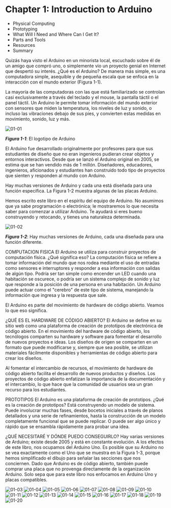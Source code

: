 # Chapter 1: Introduction to Arduino

* Physical Computing
* Prototyping
* What Will I Need and Where Can I Get It?
* Parts and Tools
* Resources
* Summary

Quizás haya visto el Arduino en un minorista local, escuchado sobre él de un amigo que compró uno, o simplemente vio un proyecto genial en Internet que despertó su interés. ¿Qué es el Arduino? De manera más simple, es una computadora simple, asequible y de pequeña escala que se enfoca en la interacción con el mundo exterior (Figura 1-1).

La mayoría de las computadoras con las que está familiarizado se controlan casi exclusivamente a través del teclado y el mouse, la pantalla táctil o el panel táctil. Un Arduino le permite tomar información del mundo exterior con sensores que miden la temperatura, los niveles de luz y sonido, o incluso las vibraciones debajo de sus pies, y convierten estas medidas en movimiento, sonido, luz y más.

![01-01](images/01_01.png)

***Figura 1-1***: El logotipo de Arduino

El Arduino fue desarrollado originalmente por profesores para que sus estudiantes de diseño que no eran ingenieros pudieran crear objetos y entornos interactivos. Desde que se lanzó el Arduino original en 2005, se estima que se han vendido más de 1 millón. Diseñadores, educadores, ingenieros, aficionados y estudiantes han construido todo tipo de proyectos que sienten y responden al mundo con Arduino.

Hay muchas versiones de Arduino y cada una está diseñada para una función específica. La Figura 1-2 muestra algunas de las placas Arduino.

Hemos escrito este libro en el espíritu del equipo de Arduino. No asumimos que ya sabe programación o electrónica; le mostraremos lo que necesita saber para comenzar a utilizar Arduino. Te ayudará si eres bueno construyendo y retocando, y tienes una naturaleza determinada.

![01-02](images/01_02.png)

***Figura 1-2***: Hay muchas versiones de Arduino, cada una diseñada para una función diferente.

COMPUTACION FISICA
El Arduino se utiliza para construir proyectos de computación física. ¿Qué significa eso? La computación física se refiere a tomar información del mundo que nos rodea mediante el uso de entradas como sensores e interruptores y responder a esa información con salidas de algún tipo. Podría ser tan simple como encender un LED cuando una habitación se oscurece, o podría ser un sistema complejo de sonido y luz que responde a la posición de una persona en una habitación. Un Arduino puede actuar como el "cerebro" de este tipo de sistema, manejando la información que ingresa y la respuesta que sale.

El Arduino es parte del movimiento de hardware de código abierto. Veamos lo que eso significa.

¿QUÉ ES EL HARDWARE DE CÓDIGO ABIERTO?
El Arduino se define en su sitio web como una plataforma de creación de prototipos de electrónica de código abierto. En el movimiento del hardware de código abierto, los tecnólogos comparten su hardware y software para fomentar el desarrollo de nuevos proyectos e ideas. Los diseños de origen se comparten en un formato que puede modificarse y, siempre que sea posible, se utilizan materiales fácilmente disponibles y herramientas de código abierto para crear los diseños.

Al fomentar el intercambio de recursos, el movimiento de hardware de código abierto facilita el desarrollo de nuevos productos y diseños. Los proyectos de código abierto enfatizan la importancia de la documentación y el intercambio, lo que hace que la comunidad de usuarios sea un gran recurso para los estudiantes.

PROTOTIPOS
El Arduino es una plataforma de creación de prototipos. ¿Qué es la creación de prototipos? Está construyendo un modelo de sistema. Puede involucrar muchas fases, desde bocetos iniciales a través de planos detallados y una serie de refinamientos, hasta la construcción de un modelo completamente funcional que se puede replicar. O puede ser algo único y rápido que se ensambla rápidamente para probar una idea.

¿QUÉ NECESITARÉ Y DÓNDE PUEDO CONSEGUIRLO?
Hay varias versiones de Arduino; existe desde 2005 y está en constante evolución. A los efectos de este libro, nos ocupamos del Arduino Uno. Es posible que su Arduino no se vea exactamente como el Uno que se muestra en la Figura 1-3, porque hemos simplificado el dibujo para señalar las secciones que nos conciernen. Dado que Arduino es de código abierto, también puede comprar una placa que no provenga directamente de la organización Arduino. Solo sepa que para este libro nos enfocamos en Arduino Uno y placas compatibles.

![01-03](images/01_03.png)
![01-04](images/01_04.png)
![01-05](images/01_05.png)
![01-06](images/01_06.png)
![01-07](images/01_07.png)
![01-08](images/01_08.png)
![01-09](images/01_09.png)
![01-10](images/01_10.png)
![01-11](images/01_11.png)
![01-12](images/01_12.png)
![01-13](images/01_13.png)
![01-14](images/01_14.png)
![01-15](images/01_15.png)
![01-16](images/01_16.png)
![01-17](images/01_17.png)
![01-18](images/01_18.png)
![01-19](images/01_19.png)
![01-20](images/01_20.png)
